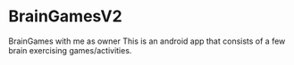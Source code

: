 # BrainGamesV2
BrainGames with me as owner
This is an android app that consists of a few brain exercising games/activities.
